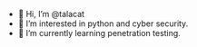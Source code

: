 - 👋 Hi, I’m @talacat
- 👀 I’m interested in python and cyber security.
- 🌱 I’m currently learning penetration testing.

<!---
talacat/talacat is a ✨ special ✨ repository because its `README.md` (this file) appears on your GitHub profile.
You can click the Preview link to take a look at your changes.
--->
